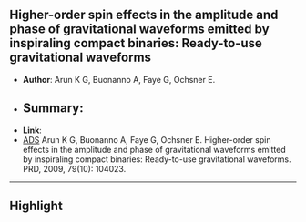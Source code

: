 ## Higher-order spin effects in the amplitude and phase of gravitational waveforms emitted by inspiraling compact binaries: Ready-to-use gravitational waveforms

- **Author**: Arun K G, Buonanno A, Faye G, Ochsner E.
- **Summary**:
	- 
- **Link**: 
- [ADS](https://ui.adsabs.harvard.edu/abs/2009PhRvD..79j4023A) Arun K G, Buonanno A, Faye G, Ochsner E. Higher-order spin effects in the amplitude and phase of gravitational waveforms emitted by inspiraling compact binaries: Ready-to-use gravitational waveforms. PRD, 2009, 79(10): 104023.

___

## Highlight

